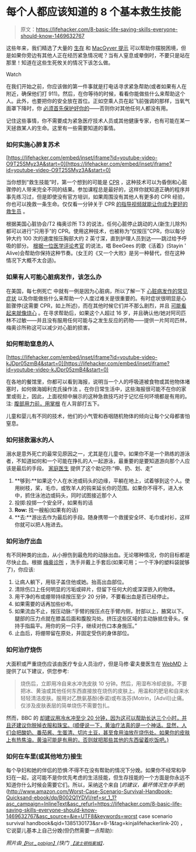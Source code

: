 # 每个人都应该知道的 8 个基本救生技能

> 原文：<https://lifehacker.com/8-basic-life-saving-skills-everyone-should-know-1469632767>

这些年来，我们精选了大量的 [生存](http://lifehacker.com/tag/survival) 和 [MacGyver 提示](http://lifehacker.com/tag/macgyver-tips) 可以帮助你摆脱困境，但是如果你旁边有其他人正在经历紧急情况呢？当有人窒息或晕倒时，不要只是站在那里！知道在这些生死攸关的情况下该怎么做。

Watch

在我们开始之前，你应该做的第一件事就是打电话寻求紧急帮助(或者如果有人在附近，确保他们打 911)。然后，在你等待的时候，看看你能做些什么来帮助这个人。此外，也要把你的安全放在首位。正如空乘人员在起飞前强调的那样，当氧气面罩下降时，你 [必须首先保护好你的](https://gizmodo.com/in-flight-emergency-when-the-masks-come-down-5788874)——否则你对其他任何人都没有用。

记住这些事情，你不需要成为紧急医疗技术人员或其他健康专家，也有可能在某一天拯救某人的生命。这里有一些需要知道的事情。

### 如何实施心肺复苏术

 [https://lifehacker.com/embed/inset/iframe?id=youtube-video-O9T25SMyz3A&start=0](https://lifehacker.com/embed/inset/iframe?id=youtube-video-O9T25SMyz3A&start=0) 

当你想到“救生技能”时，第一个想到的可能是 [CPR](http://en.wikipedia.org/wiki/Cardiopulmonary_resuscitation) ，这种技术可以为昏倒和心脏骤停的人带来完全不同的结果。参加课程总是最好的，这样你就知道正确的程序并事先练习过，但是即使没有官方培训，如果周围没有其他人有更多的 CPR 经验，你也可以挽救一条生命。仅仅看一分钟关于 CPR [的指导视频就能让你成为更好的救生员](http://www.huffingtonpost.com/2013/11/20/cpr-training-video_n_4297853.html) 。

根据美国心脏协会/T2 梅奥诊所 T3 的说法，任何心脏停止跳动的人(新生儿除外)都可以进行“只用手”的 CPR。使用这种技术，也被称为“仅按压”CPR，你以每分钟大约 100 次的速度按压胸部大约 2 英寸深，直到护理人员到达——跳过给予呼吸的部分。 [根据一位医学评论考官](http://rulesofthumb.org/rate.php?ruleid=4550) 的说法，唱 BeeGees 的歌《活着》(Stayin ' Alive)会帮助你保持这种节奏。(女王的《又一个大败》是另一种替代，但在这种情况下大概不太合适)。

### 如果有人可能心脏病发作，该怎么办

在美国，每七例死亡 中就有一例是因为心脏病，所以了解一下 [心脏病发作的常见症状](http://www.mayoclinic.com/health/heart-attack/DS00094/DSECTION=symptoms) 以及你能做些什么来帮助一个人度过难关是很重要的。有时症状很明显是心脏骤停(这需要 CPR，如上所述)，而在其他时候它们并不那么剧烈，并且 [可能看起来就像烧心](https://lifehacker.com/er-or-tums-how-to-know-if-your-post-thanksgiving-stoma-5862179) 。在寻求帮助后，如果这个人超过 16 岁，并且确认他/她对阿司匹林不过敏——并且没有服用任何可能与之发生反应的药物——提供一片阿司匹林，梅奥诊所称这可以减少对心脏的损害。

### 如何帮助窒息的人

 [https://lifehacker.com/embed/inset/iframe?id=youtube-video-kJDpr05zmB4&start=0](https://lifehacker.com/embed/inset/iframe?id=youtube-video-kJDpr05zmB4&start=0) 

在各地的餐馆里，你都可以看到海报，说明当一个人的呼吸道被食物或其他物体堵塞时，如何做海姆利克氏操作法 。在你日常生活中，这些海报很可能不在你的家里或街上，因此，上面视频中展示的这种急救技巧对于记忆任何环境都是有用的。注: [腹部用力前，用掌根](https://lifehacker.com/the-red-cross-has-updated-its-first-aid-guidelines-for-5989471) 在人背部打五下。

儿童和婴儿有不同的技术，他们的小气管和吞咽随机物体的倾向让每个父母都害怕窒息。

### 如何拯救溺水的人

溺水是意外死亡的最常见原因之一，尤其是在儿童中。如果你不是一个熟练的游泳者，不知道如何和一个可能在挣扎的人一起游泳，最重要的是要知道游向那个人应该是最后的手段。 [家庭医生](http://familydoctormag.com/first-aid-and-safety/1311-how-to-save-someone-whos-drowning-qreach-throw-row-goq-a-doctors-experience.html) 提供了这个助记符:“伸、扔、划、走”

1.  **够到:**如果这个人在水池或码头的边缘，平躺在地上，试着够到这个人。使用树枝，桨，毛巾，或牧羊人的钩来延长你的范围。如果你不得不，进入水中，抓住泳池边或码头，同时试图接近那个人
2.  投掷:投掷一个安全环，如果有的话
3.  **Row:** 找一艘船(如果有的话)
4.  **去:**游出去作为最后的手段。随身携带一个救援安全环、毛巾或衬衫，这样你就可以把人拖进去。

### 如何治疗出血

有不同种类的出血，从小擦伤到最危险的动脉出血。无论哪种情况，你的目标都是尽快止血。根据 [梅奥诊所](http://www.mayoclinic.com/health/first-aid-severe-bleeding/FA00038) ，洗手并戴上手套后(如果可用；一个干净的塑料袋就够了)，你应该:

1.  让病人躺下，用毯子盖住他或她。抬高出血部位。
2.  清除伤口上任何明显的污垢或碎片，但留下任何大的或深深嵌入的物体。
3.  用干净的布或绷带持续按压至少 20 分钟，不要看出血是否已经停止。
4.  如果需要的话再加些纱布。
5.  如果流血不止，按压动脉:“手臂的按压点在手臂内侧，肘部以上，腋窝以下。腿部的压力点就在膝盖后面和腹股沟处。挤压这些区域的主动脉抵住骨头。保持手指扁平。用你的另一只手，继续对伤口本身施压。”
6.  止血后，将绷带留在原处，并固定受伤的身体部位。

### 如何治疗烧伤

大面积或严重烧伤应该由医疗专业人员治疗，但是马修·霍夫曼医生在 [WebMD](http://answers.webmd.com/answers/1198031/how-do-you-treat-a-burn) 上提供了以下建议，供您参考:

> 烧伤后，立即用冷自来水冲洗皮肤 10 分钟。然后，用湿布冷却皮肤。不要把冰、黄油或其他任何东西直接放在烧伤的皮肤上。用温和的肥皂和自来水轻轻清洁皮肤。服用对乙酰氨基酚(泰诺)或布洛芬(Motrin，[Advil])止痛。仅涉及皮肤表层的简单烧伤不需要包扎。

然而，BBC 的 [却建议用冷水冲至少 20 分钟，因为这可以帮助长达三个小时，并且还建议你脱掉衣服和珠宝。(顺便说一下，黄油疗法真的是一个神话。显然，人们会把酸奶、番茄酱、生蛋清、切片土豆，甚至食用油放在烧伤处。如果你的皮肤上有热焦油，黄油可能是有用的，否则就把那些其他的东西留着吃饭吧。)](http://www.bbc.com/future/story/20130820-should-you-put-butter-on-a-burn)

### 如何在车里(或其他地方)接生

每个孕妇和她的伴侣的恐惧:不得不在没有帮助的情况下分娩。如果你不经常和孕妇在一起，这可能不是你优先考虑的生活技能，但生存技能的一个方面是你永远不知道你什么时候会需要它们。所以，采纳这个来自 [*的建议，最坏情况生存手册*](http://www.amazon.com/Worst-Case-Scenario-Survival-Handbook-Quicksand-ebook/dp/B002Q1YDVI/ref=sr_1_1?asc_campaign=InlineText&asc_refurl=https://lifehacker.com/8-basic-life-saving-skills-everyone-should-know-1469632767&asc_source=&ie=UTF8&keywords=worst case scenario survival handbook&qid=1385130173&sr=8-1&tag=kinjalifehackerlink-20) ，它说婴儿基本上自己分娩(但仍然需要一点帮助):

*照片由*[<small>*【Piot _ pabijan】*</small>](http://www.shutterstock.com/pic.mhtml?id=124962845&src=id)*(快门* [<small>*【波士顿档案城】*</small>](http://www.flickr.com/photos/cityofbostonarchives/8637013347/)<small>*，*</small>
